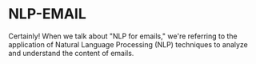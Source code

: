 # NLP-EMAIL
Certainly! When we talk about "NLP for emails," we're referring to the application of Natural Language Processing (NLP) techniques to analyze and understand the content of emails.
